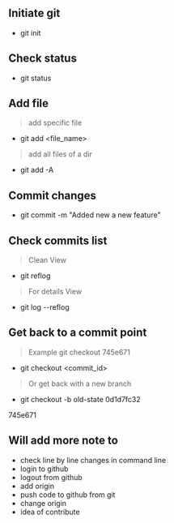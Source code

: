 ## Initiate git
- git init

## Check status
- git status

## Add file
> add specific file
- git add <file_name>
> add all files of a dir
- git add -A

## Commit changes
- git commit -m "Added new a new feature"

## Check commits list
> Clean View
- git reflog
> For details View
- git log --reflog

## Get back to a commit point
> Example git checkout 745e671
- git checkout <commit_id>
> Or get back with a new branch
- git checkout -b old-state 0d1d7fc32

745e671
## Will add more note to
- check line by line changes in command line
- login to github
- logout from github
- add origin
- push code to github from git
- change origin
- idea of contribute
